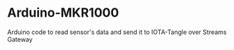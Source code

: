 # Arduino-MKR1000
Arduino code to read sensor's data and send it to IOTA-Tangle over Streams Gateway
